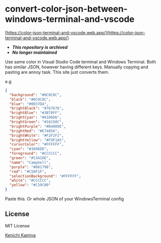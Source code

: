 # convert-color-json-between-windows-terminal-and-vscode

[https://color-json-terminal-and-vscode.web.app/](https://color-json-terminal-and-vscode.web.app/)

- _**This repository is archived**_
- _**No longer maintained**_

Use same color in Visual Studio Code terminal and Windows Terminal.
Both has similar JSON, however having different keys. Manually copying and pasting are annoy task.
This site just converts them.

e.g

```json
{
  "background": "#0C0C0C",
  "black": "#0C0C0C",
  "blue": "#0037DA",
  "brightBlack": "#767676",
  "brightBlue": "#3B78FF",
  "brightCyan": "#61D6D6",
  "brightGreen": "#16C60C",
  "brightPurple": "#B4009E",
  "brightRed": "#E74856",
  "brightWhite": "#F2F2F2",
  "brightYellow": "#F9F1A5",
  "cursorColor": "#FFFFFF",
  "cyan": "#3A96DD",
  "foreground": "#CCCCCC",
  "green": "#13A10E",
  "name": "Campbell",
  "purple": "#881798",
  "red": "#C50F1F",
  "selectionBackground": "#FFFFFF",
  "white": "#CCCCCC",
  "yellow": "#C19C00"
}
```

Paste this.
Or whole JSON of your WindowsTerminal config

## License

MIT License

[Kenichi Kamiya](https://github.com/kachick)
